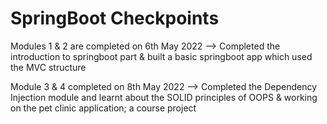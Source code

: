 # SpringBoot Checkpoints 
Modules 1 & 2 are completed on 6th May 2022 --> Completed the introduction to springboot part & built a basic springboot app which used the MVC structure

Module 3 & 4 completed on 8th May 2022 --> Completed the Dependency Injection module and learnt about the SOLID principles of OOPS & working on the pet clinic application; a course project


